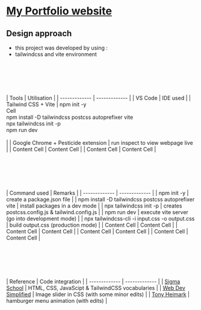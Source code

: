 # [My Portfolio website](https://zulfidly.github.io/Portfolio/)

## Design approach
- this project was developed by using :
- tailwindcss and vite environment

<br><br><br><br><br>
| Tools   | Utilisation |
| ------------- | ------------- |
| VS Code  | IDE used  |
| Tailwind CSS + Vite  | npm init -y <br> Cell <br> npm install -D tailwindcss postcss autoprefixer vite <br> npx tailwindcss init -p <br> npm run dev <br> <br> |
| Google Chrome + Pesticide extension | run inspect to view webpage live  |
| Content Cell  | Content Cell  |
| Content Cell  | Content Cell  |

<br><br><br><br><br>
| Command used | Remarks |
| ------------- | ------------- |
| npm init -y  | create a package.json file  |
| npm install -D tailwindcss postcss autoprefixer vite  | install packages in a dev mode  |
| npx tailwindcss init -p  | creates postcss.config.js & tailwind.config.js  |
| npm run dev  | execute vite server (go into development mode) |
| npx tailwindcss-cli -i input.css -o output.css  | build output.css (production mode)  |
| Content Cell  | Content Cell  |
| Content Cell  | Content Cell  |
| Content Cell  | Content Cell  |
| Content Cell  | Content Cell  |


<br><br><br><br><br>
| Reference  | Code integration |
| ------------- | ------------- |
| [Sigma School](https://app.sigmaschool.co/) | HTML, CSS, JavaScipt & TailwindCSS vocabularies |
| [Web Dev Simplified](https://www.youtube.com/watch?v=9HcxHDS2w1s)  | Image slider in CSS (with some minor edits)  |
| [Tony Heimark](https://www.youtube.com/watch?v=hRaMbPlCT4A)  | hamburger menu animation (with edits)  |
<br><br><br><br><br>

<br><br><br><br><br>

